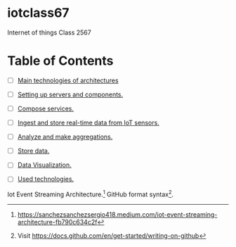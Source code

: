# iotclass67
Internet of things Class 2567

# Table of Contents

- [ ] [Main technologies of architectures](https://github.com/BassKub/iotclass67/blob/main/assignment00/architecture.md)
- [ ] [Setting up servers and components.](https://github.com/BassKub/iotclass67/blob/main/assignment01/01-install-server.md)
- [ ] [Compose services.](https://github.com/BassKub/iotclass67/blob/main/assignment01/02-docker-compose-iot.md)
- [ ] [Ingest and store real-time data from IoT sensors.](https://github.com/BassKub/iotclass67/blob/main/assignment04/01-iot-sensor.md)
- [ ] [Analyze and make aggregations.](https://github.com/BassKub/iotclass67/blob/main/assignment05/01-analyze.md)
- [ ] [Store data.](https://github.com/BassKub/iotclass67/blob/main/assignment06/01-storedata.md)
- [ ] [Data Visualization.](https://github.com/BassKub/iotclass67/blob/main/assignment07/01-visualization.md)
- [ ] [Used technologies.](https://github.com/BassKub/iotclass67/blob/main/assignment08/01-used-technology.md)


Iot Event Streaming Architecture.[^1]
GitHub format syntax[^2].

[^1]: https://sanchezsanchezsergio418.medium.com/iot-event-streaming-architecture-fb790c634c2f
[^2]: Visit https://docs.github.com/en/get-started/writing-on-github
